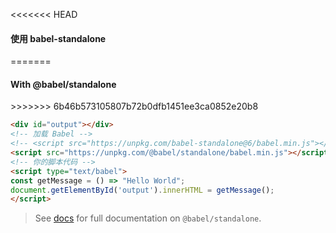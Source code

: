 
<<<<<<< HEAD
<h4>使用 babel-standalone </h4>
=======
<h4>With @babel/standalone</h4>
>>>>>>> 6b46b573105807b72b0dfb1451ee3ca0852e20b8

```html
<div id="output"></div>
<!-- 加载 Babel -->
<!-- <script src="https://unpkg.com/babel-standalone@6/babel.min.js"></script> -->
<script src="https://unpkg.com/@babel/standalone/babel.min.js"></script>
<!-- 你的脚本代码 -->
<script type="text/babel">
const getMessage = () => "Hello World";
document.getElementById('output').innerHTML = getMessage();
</script>
```

<blockquote class="babel-callout babel-callout-info">
  <p>
    See <a href="/docs/babel-standalone">docs</a> for full documentation on <code>@babel/standalone</code>.
  </p>
</blockquote>
